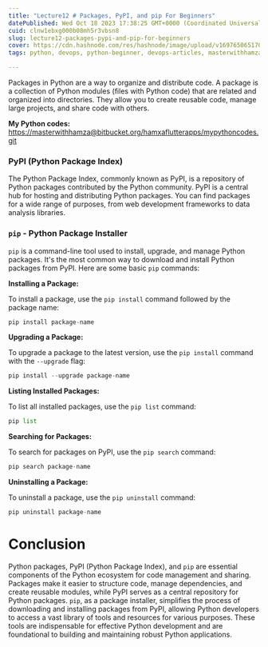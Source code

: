 ```yaml
---
title: "Lecture12 # Packages, PyPI, and pip For Beginners"
datePublished: Wed Oct 18 2023 17:38:25 GMT+0000 (Coordinated Universal Time)
cuid: clnw1ebxg000b08mh5r3vbsn8
slug: lecture12-packages-pypi-and-pip-for-beginners
cover: https://cdn.hashnode.com/res/hashnode/image/upload/v1697650651708/2905c3e7-6628-483e-9421-f1fcb9aac779.png
tags: python, devops, python-beginner, devops-articles, masterwithhamza

---
```


Packages in Python are a way to organize and distribute code. A package is a collection of Python modules (files with Python code) that are related and organized into directories. They allow you to create reusable code, manage large projects, and share code with others.

**My Python codes:** [https://masterwithhamza@bitbucket.org/hamxaflutterapps/mypythoncodes.git](https://masterwithhamza@bitbucket.org/hamxaflutterapps/mypythoncodes.git)

### **PyPI (Python Package Index)**

The Python Package Index, commonly known as PyPI, is a repository of Python packages contributed by the Python community. PyPI is a central hub for hosting and distributing Python packages. You can find packages for a wide range of purposes, from web development frameworks to data analysis libraries.

### `pip` **\- Python Package Installer**

`pip` is a command-line tool used to install, upgrade, and manage Python packages. It's the most common way to download and install Python packages from PyPI. Here are some basic `pip` commands:

**Installing a Package:**

To install a package, use the `pip install` command followed by the package name:

```python
pip install package-name
```

**Upgrading a Package:**

To upgrade a package to the latest version, use the `pip install` command with the `--upgrade` flag:

```python
pip install --upgrade package-name
```

**Listing Installed Packages:**

To list all installed packages, use the `pip list` command:

```python
pip list
```

**Searching for Packages:**

To search for packages on PyPI, use the `pip search` command:

```python
pip search package-name
```

**Uninstalling a Package:**

To uninstall a package, use the `pip uninstall` command:

```python
pip uninstall package-name
```

# **Conclusion**

Python packages, PyPI (Python Package Index), and `pip` are essential components of the Python ecosystem for code management and sharing. Packages make it easier to structure code, manage dependencies, and create reusable modules, while PyPI serves as a central repository for Python packages. `pip`, as a package installer, simplifies the process of downloading and installing packages from PyPI, allowing Python developers to access a vast library of tools and resources for various purposes. These tools are indispensable for effective Python development and are foundational to building and maintaining robust Python applications.